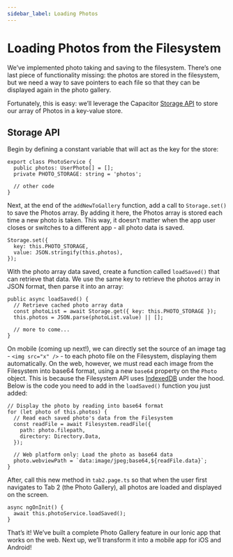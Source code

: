 ```yaml
---
sidebar_label: Loading Photos
---
```


# Loading Photos from the Filesystem

We’ve implemented photo taking and saving to the filesystem. There’s one last piece of functionality missing: the photos are stored in the filesystem, but we need a way to save pointers to each file so that they can be displayed again in the photo gallery.

Fortunately, this is easy: we’ll leverage the Capacitor [Storage API](https://capacitor.ionicframework.com/docs/apis/storage) to store our array of Photos in a key-value store.

## Storage API

Begin by defining a constant variable that will act as the key for the store:

```tsx
export class PhotoService {
  public photos: UserPhoto[] = [];
  private PHOTO_STORAGE: string = 'photos';

  // other code
}
```

Next, at the end of the `addNewToGallery` function, add a call to `Storage.set()` to save the Photos array. By adding it here, the Photos array is stored each time a new photo is taken. This way, it doesn’t matter when the app user closes or switches to a different app - all photo data is saved.

```tsx
Storage.set({
  key: this.PHOTO_STORAGE,
  value: JSON.stringify(this.photos),
});
```

With the photo array data saved, create a function called `loadSaved()` that can retrieve that data. We use the same key to retrieve the photos array in JSON format, then parse it into an array:

```tsx
public async loadSaved() {
  // Retrieve cached photo array data
  const photoList = await Storage.get({ key: this.PHOTO_STORAGE });
  this.photos = JSON.parse(photoList.value) || [];

  // more to come...
}
```

On mobile (coming up next!), we can directly set the source of an image tag - `<img src="x" />` - to each photo file on the Filesystem, displaying them automatically. On the web, however, we must read each image from the Filesystem into base64 format, using a new `base64` property on the `Photo` object. This is because the Filesystem API uses [IndexedDB](https://developer.mozilla.org/en-US/docs/Web/API/IndexedDB_API) under the hood. Below is the code you need to add in the `loadSaved()` function you just added:

```tsx
// Display the photo by reading into base64 format
for (let photo of this.photos) {
  // Read each saved photo's data from the Filesystem
  const readFile = await Filesystem.readFile({
    path: photo.filepath,
    directory: Directory.Data,
  });

  // Web platform only: Load the photo as base64 data
  photo.webviewPath = `data:image/jpeg;base64,${readFile.data}`;
}
```

After, call this new method in `tab2.page.ts` so that when the user first navigates to Tab 2 (the Photo Gallery), all photos are loaded and displayed on the screen.

```tsx
async ngOnInit() {
  await this.photoService.loadSaved();
}
```

That’s it! We’ve built a complete Photo Gallery feature in our Ionic app that works on the web. Next up, we’ll transform it into a mobile app for iOS and Android!
